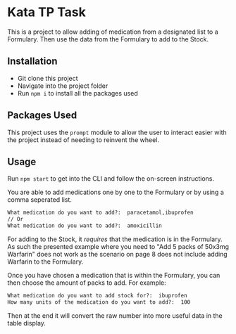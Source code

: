 # Kata TP Task

This is a project to allow adding of medication from a designated list
to a Formulary. Then use the data from the Formulary to add to the Stock.


## Installation
* Git clone this project
* Navigate into the project folder
* Run `npm i` to install all the packages used

## Packages Used

This project uses the `prompt` module to allow the user to interact easier
with the project instead of needing to reinvent the wheel.

## Usage

Run `npm start` to get into the CLI and follow the on-screen instructions.

You are able to add medications one by one to the Formulary or by 
using a comma seperated list.
```md
What medication do you want to add?:  paracetamol,ibuprofen
// Or
What medication do you want to add?:  amoxicillin
```

For adding to the Stock, it _requires_ that the medication is in the 
Formulary. As such the presented example where you need to 
"Add 5 packs of 50x3mg Warfarin" does not work as the scenario on page 8
does not include adding Warfarin to the Formulary.

Once you have chosen a medication that is within the Formulary, you can
then choose the amount of packs to add.
For example:
```md
What medication do you want to add stock for?:  ibuprofen                                                                                                                                                                            
How many units of the medication do you want to add?:  100
```
Then at the end it will convert the raw number into more useful data in
the table display.